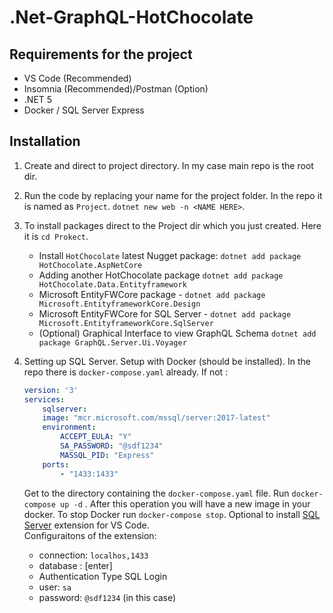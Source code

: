 # .Net-GraphQL-HotChocolate

## Requirements for the project
* VS Code (Recommended)
* Insomnia (Recommended)/Postman (Option)
* .NET 5
* Docker / SQL Server Express

## Installation
1. Create and direct to project directory. In my case main repo is the root dir.
2. Run the code by replacing your name for the project folder. In the repo it is named as `Project`. `dotnet new web -n <NAME HERE>`.
3. To install packages direct to the Project dir which you just created. Here it is `cd Prokect`.
    * Install `HotChocolate` latest Nugget package: `dotnet add package HotChocolate.AspNetCore`
    * Adding another HotChocolate package `dotnet add package HotChocolate.Data.Entityframework` 
    * Microsoft EntityFWCore package - `dotnet add package Microsoft.EntityframeworkCore.Design`
    * Microsoft EntityFWCore for SQL Server - `dotnet add package Microsoft.EntityframeworkCore.SqlServer`
    * (Optional) Graphical Interface to view GraphQL Schema `dotnet add package GraphQL.Server.Ui.Voyager`

4. Setting up SQL Server. 
    Setup with Docker (should be installed). In the repo there is `docker-compose.yaml` already. If not : 
    ```yaml
    version: '3'
    services: 
        sqlserver:
        image: "mcr.microsoft.com/mssql/server:2017-latest"
        environment: 
            ACCEPT_EULA: "Y"
            SA_PASSWORD: "@sdf1234"
            MASSQL_PID: "Express"
        ports:
            - "1433:1433"
    ```
    Get to the directory containing the `docker-compose.yaml` file. Run `docker-compose up -d` . After this operation you will have a new image in your docker. To stop Docker run `docker-compose stop`. Optional to install [SQL Server](https://marketplace.visualstudio.com/items?itemName=ms-mssql.mssql) extension for VS Code.  
    Configuraitons of the extension:  
    * connection: `localhos,1433`
    * database : [enter]
    * Authentication Type SQL Login
    * user: `sa`
    * password: `@sdf1234` (in this case)

##

